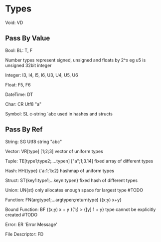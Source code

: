 
# Types
Void: VD

## Pass By Value

Bool: BL: T, F

Number types represent signed, unsigned and floats by 2^x eg u5 is unsigned 32bit integer

Integer: I3, I4, I5, I6, U3, U4, U5, U6

Float: F5, F6

DateTime: DT

Char: CR Utf8 "a"

Symbol: SL c-string \`abc used in hashes and structs

## Pass By Ref

String: SG Utf8 string "abc"

Vector: VR[type] [1;2;3] vector of uniform types

Tuple: TE[type1;type2;....typen] ["a";1;3.14] fixed array of different types

Hash: HH{type} {\`a:1;\`b:2} hashmap of uniform types

Struct: ST{key1:type1;...keyn:typen} fixed hash of different types

Union: UN{st} only allocates enough space for largest type #TODO

Function: FN(argtype1;...argtypen;returntype) {(x;y) x+y}

Bound Function: BF<fn> {(x;y) x + y }(1;) > {[y] 1 + y} type cannot be explicitly created #TODO

Error: ER 'Error Message'

File Descriptor: FD

